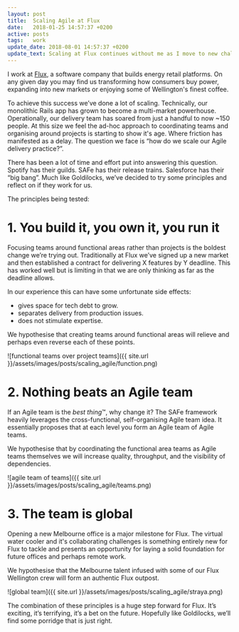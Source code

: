 ```yaml
---
layout: post
title:  Scaling Agile at Flux
date:   2018-01-25 14:57:37 +0200
active: posts
tags:   work
update_date: 2018-08-01 14:57:37 +0200
update_text: Scaling at Flux continues without me as I move to new challenges in Sweden.
---
```


I work at [Flux](http://fluxfederation.com/), a software company that builds energy retail platforms. On any given day you may find us transforming how consumers buy power, expanding into new markets or enjoying some of Wellington's finest coffee.

To achieve this success we’ve done a lot of scaling. Technically, our monolithic Rails app has grown to become a multi-market powerhouse. Operationally, our delivery team has soared from just a handful to now ~150 people. At this size we feel the ad-hoc approach to coordinating teams and organising around projects is starting to show it's age. Where friction has manifested as a delay. The question we face is “how do we scale our Agile delivery practice?”.

There has been a lot of time and effort put into answering this question. Spotify has their guilds. SAFe has their release trains. Salesforce has their “big bang”. Much like Goldilocks, we’ve decided to try some principles and reflect on if they work for us.

The principles being tested:

# 1. You build it, you own it, you run it

Focusing teams around functional areas rather than projects is the boldest change we’re trying out. Traditionally at Flux we’ve signed up a new market and then established a contract for delivering X features by Y deadline. This has worked well but is limiting in that we are only thinking as far as the deadline allows.

In our experience this can have some unfortunate side effects:

* gives space for tech debt to grow.
* separates delivery from production issues.
* does not stimulate expertise.

We hypothesise that creating teams around functional areas will relieve and perhaps even reverse each of these points.

![functional teams over project teams]({{ site.url }}/assets/images/posts/scaling_agile/function.png)

# 2. Nothing beats an Agile team

If an Agile team is the _best thing_™, why change it? The SAFe framework heavily leverages the cross-functional, self-organising Agile team idea. It essentially proposes that at each level you form an Agile team of Agile teams.

We hypothesise that by coordinating the functional area teams as Agile teams themselves we will increase quality, throughput, and the visibility of dependencies.

![agile team of teams]({{ site.url }}/assets/images/posts/scaling_agile/teams.png)

# 3. The team is global

Opening a new Melbourne office is a major milestone for Flux. The virtual water cooler and it's collaborating challenges is something entirely new for Flux to tackle and presents an opportunity for laying a solid foundation for future offices and perhaps remote work.

We hypothesise that the Melbourne talent infused with some of our Flux Wellington crew will form an authentic Flux outpost.

![global team]({{ site.url }}/assets/images/posts/scaling_agile/straya.png)

The combination of these principles is a huge step forward for Flux. It’s exciting, it’s terrifying, it’s a bet on the future. Hopefully like Goldilocks, we’ll find some porridge that is just right.
